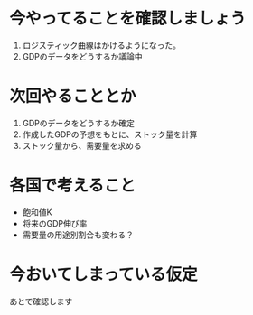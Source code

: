 # 今やってることを確認しましょう

1. ロジスティック曲線はかけるようになった。
2. GDPのデータをどうするか議論中

# 次回やることとか

1. GDPのデータをどうするか確定
3. 作成したGDPの予想をもとに、ストック量を計算
4. ストック量から、需要量を求める

# 各国で考えること

+ 飽和値K
+ 将来のGDP伸び率
+ 需要量の用途別割合も変わる？

# 今おいてしまっている仮定

あとで確認します

